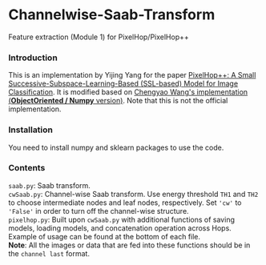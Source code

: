 # Channelwise-Saab-Transform
Feature extraction (Module 1) for PixelHop/PixelHop++

### Introduction
This is an implementation by Yijing Yang for the paper [PixelHop++: A Small Successive-Subspace-Learning-Based (SSL-based) Model for Image Classification](https://arxiv.org/abs/2002.03141). It is modified based on [Chengyao Wang's implementation (**ObjectOriented / Numpy** version)](https://github.com/ChengyaoWang/PixelHop-_c-wSaab). Note that this is not the official implementation. 

### Installation
You need to install numpy and sklearn packages to use the code.

### Contents
`saab.py`: Saab transform.\
`cwSaab.py`: Channel-wise Saab transform. Use energy threshold `TH1` and `TH2` to choose intermediate nodes and leaf nodes, respectively. Set `'cw'` to `'False'`  in order to turn off the channel-wise structure.\
`pixelhop.py`: Built upon `cwSaab.py` with additional functions of saving models, loading models, and concatenation operation across Hops.\
Example of usage can be found at the bottom of each file. \
**Note**: All the images or data that are fed into these functions should be in the `channel last` format.
